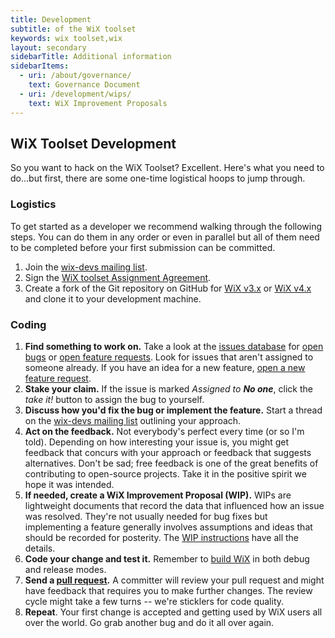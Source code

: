 ```yaml
---
title: Development
subtitle: of the WiX toolset
keywords: wix toolset,wix
layout: secondary
sidebarTitle: Additional information
sidebarItems:
  - uri: /about/governance/
    text: Governance Document
  - uri: /development/wips/
    text: WiX Improvement Proposals
---
```


## WiX Toolset Development

So you want to hack on the WiX Toolset? Excellent. Here's what you need to do...but first, there are some one-time logistical hoops to jump through. 

### Logistics

To get started as a developer we recommend walking through the following steps. You can do them in any order or even in parallel but all of them need to be completed before your first submission can be committed.

1. Join the [wix-devs mailing list](/documentation/mailinglist).
2. Sign the [WiX toolset Assignment Agreement](/development/assignment-agreement/).
3. Create a fork of the Git repository on GitHub for [WiX v3.x](http://github.com/wixtoolset/wix3) or [WiX v4.x](http://github.com/wixtoolset/wix4) and clone it to your development machine.

### Coding

1. **Find something to work on.** Take a look at the [issues database](http://wixtoolset.org/issues/) for [open bugs](http://wixtoolset.org/issues/search/?filter=status:Open&filter=type:Bug) or [open feature requests](http://wixtoolset.org/issues/search/?filter=status:Open&filter=type:Feature). Look for issues that aren't assigned to someone already. If you have an idea for a new feature, [open a new feature request](http://wixtoolset.org/issues/new/).
2. **Stake your claim.** If the issue is marked *Assigned to **No one***, click the *take it!* button to assign the bug to yourself.   
3. **Discuss how you'd fix the bug or implement the feature.** Start a thread on the [wix-devs mailing list](/documentation/mailinglist) outlining your approach.      
4. **Act on the feedback.** Not everybody's perfect every time (or so I'm told). Depending on how interesting your issue is, you might get feedback that concurs with your approach or feedback that suggests alternatives. Don't be sad; free feedback is one of the great benefits of contributing to open-source projects. Take it in the positive spirit we hope it was intended.
5. **If needed, create a WiX Improvement Proposal (WIP).** WIPs are lightweight documents that record the data that influenced how an issue was resolved. They're not usually needed for bug fixes but implementing a feature generally involves assumptions and ideas that should be recorded for posterity. The [WIP instructions](/development/wips/0000-wix-improvement-proposal/) have all the details.   
6. **Code your change and test it.** Remember to [build WiX](/development/building-wix/) in both debug and release modes.         
7. **Send a [pull request](https://help.github.com/articles/using-pull-requests).** A committer will review your pull request and might have feedback that requires you to make further changes. The review cycle might take a few turns -- we're sticklers for code quality.           
8. **Repeat**. Your first change is accepted and getting used by WiX users all over the world. Go grab another bug and do it all over again.
